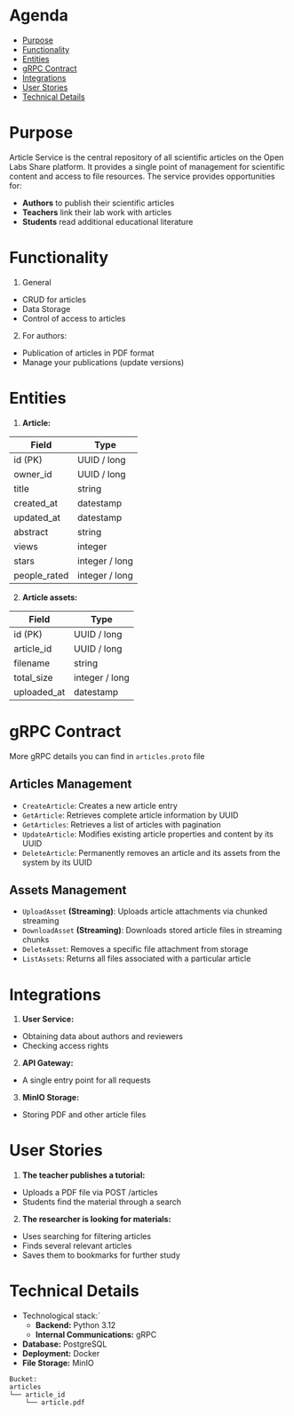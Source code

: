 # Agenda

- [Purpose](#purpose)
- [Functionality](#functionality)
- [Entities](#entities)
- [gRPC Contract](#grpc-contract)
- [Integrations](#integrations)
- [User Stories](#user-stories)
- [Technical Details](#technical-details)

# Purpose

Article Service is the central repository of all scientific articles on the Open Labs Share platform. It provides a single point of management for scientific content and access to file resources. The service provides opportunities for:
- **Authors** to publish their scientific articles
- **Teachers** link their lab work with articles
- **Students** read additional educational literature

# Functionality

1. General
- CRUD for articles
- Data Storage
- Control of access to articles

2. For authors:
- Publication of articles in PDF format
- Manage your publications (update versions)

# Entities

1. **Article:**

| Field        | Type           |
|--------------|----------------|
| id (PK)      | UUID / long    |
| owner_id     | UUID / long    |
| title        | string         |
| created_at   | datestamp      |
| updated_at   | datestamp      |
| abstract     | string         |
| views        | integer        |
| stars        | integer / long |
| people_rated | integer / long |


2. **Article assets:**

| Field       | Type           |
|-------------|----------------|
| id (PK)     | UUID / long    |
| article_id  | UUID / long    |
| filename    | string         |
| total_size  | integer / long |
| uploaded_at | datestamp      |


# gRPC Contract

More gRPC details you can find in `articles.proto` file

## Articles Management

- `CreateArticle`: Creates a new article entry
- `GetArticle`: Retrieves complete article information by UUID
- `GetArticles`: Retrieves a list of articles with pagination 
- `UpdateArticle`: Modifies existing article properties and content by its UUID
- `DeleteArticle`: Permanently removes an article and its assets from the system by its UUID 

## Assets Management

- `UploadAsset` **(Streaming)**: Uploads article attachments via chunked streaming
- `DownloadAsset` **(Streaming)**: Downloads stored article files in streaming chunks
- `DeleteAsset`: Removes a specific file attachment from storage
- `ListAssets`: Returns all files associated with a particular article

# Integrations

1. **User Service:**
- Obtaining data about authors and reviewers
- Checking access rights

2. **API Gateway:**
- A single entry point for all requests

3. **MinIO Storage:**
- Storing PDF and other article files

# User Stories

1. **The teacher publishes a tutorial:**
- Uploads a PDF file via POST /articles
- Students find the material through a search

2. **The researcher is looking for materials:**
- Uses searching for filtering articles
- Finds several relevant articles
- Saves them to bookmarks for further study

# Technical Details
- Technological stack:`
	- **Backend:** Python 3.12
	- **Internal Communications:** gRPC
- **Database:** PostgreSQL
- **Deployment:** Docker
- **File Storage:** MinIO
```
Bucket:
articles
└── article_id
    └── article.pdf
```